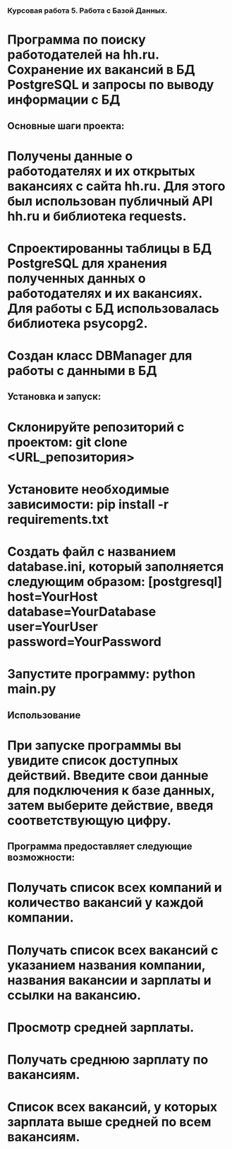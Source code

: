 ### Курсовая работа 5. Работа с Базой Данных.

# Программа по поиску работодателей на hh.ru. Сохранение их вакансий в БД PostgreSQL и запросы по выводу информации с БД

## Основные шаги проекта:

# Получены данные о работодателях и их открытых вакансиях с сайта hh.ru. Для этого был использован публичный API hh.ru и библиотека requests.
# Спроектированны таблицы в БД PostgreSQL для хранения полученных данных о работодателях и их вакансиях. Для работы с БД использовалась библиотека psycopg2.
# Создан класс DBManager для работы с данными в БД

## Установка и запуск:

# Склонируйте репозиторий с проектом: git clone <URL_репозитория>
# Установите необходимые зависимости: pip install -r requirements.txt
# Создать файл с названием database.ini, который заполняется следующим образом: [postgresql] host=YourHost database=YourDatabase user=YourUser password=YourPassword
# Запустите программу: python main.py

## Использование
# При запуске программы вы увидите список доступных действий. Введите свои данные для подключения к базе данных, затем выберите действие, введя соответствующую цифру. 

## Программа предоставляет следующие возможности:
# Получать список всех компаний и количество вакансий у каждой компании.
# Получать список всех вакансий с указанием названия компании, названия вакансии и зарплаты и ссылки на вакансию.
# Просмотр средней зарплаты.
# Получать среднюю зарплату по вакансиям.
# Список всех вакансий, у которых зарплата выше средней по всем вакансиям.